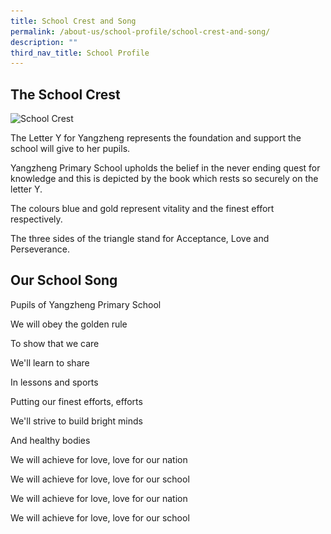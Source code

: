 ```yaml
---
title: School Crest and Song
permalink: /about-us/school-profile/school-crest-and-song/
description: ""
third_nav_title: School Profile
---
```

The School Crest
----------------

<style>  
img {  
  display: block;  
  margin-left: auto;  
  margin-right: auto;  
}  
</style>  
<body><img src="![](/images/New%20School%20Crest.jpg)" alt="School Crest" style="width:50%;">  
  
</body>  
<br>

The Letter Y for Yangzheng represents the foundation and support the school will give to her pupils.

  

Yangzheng Primary School upholds the belief in the never ending quest for knowledge and this is depicted by the book which rests so securely on the letter Y.

  

The colours blue and gold represent vitality and the finest effort respectively.

  

The three sides of the triangle stand for Acceptance, Love and Perseverance.

Our School Song
---------------

Pupils of Yangzheng Primary School

We will obey the golden rule

To show that we care

We'll learn to share

In lessons and sports

Putting our finest efforts, efforts

We'll strive to build bright minds

And healthy bodies

  

We will achieve for love, love for our nation

We will achieve for love, love for our school

We will achieve for love, love for our nation

We will achieve for love, love for our school